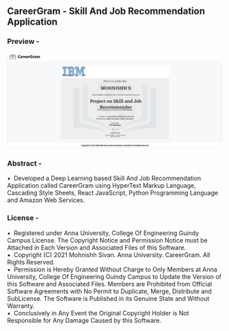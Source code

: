 <h2>CareerGram - Skill And Job Recommendation Application</h2>

<h3>Preview -</h3>
<center><img src="Preview.jpeg"></center>

<h3>Abstract -</h3>
▪ &nbsp;Developed a Deep Learning based Skill And Job Recommendation Application called CareerGram using HyperText Markup Language, Cascading Style Sheets, React JavaScript, Python Programming Language and Amazon Web Services.<br/>

<h3>License -</h3>
▪ &nbsp;Registered under Anna University, College Of Engineering Guindy Campus License. The Copyright Notice and Permission Notice must be Attached in Each Version and Associated Files of this Software.<br/>
▪ &nbsp;Copyright (C) 2021 Mohnishh Sivan. Anna University. CareerGram. All Rights Reserved.<br/>
▪ &nbsp;Permission is Hereby Granted Without Charge to Only Members at Anna University, College Of Engineering Guindy Campus to Update the Version of this Software and Associated Files. Members are Prohibited from Official Software Agreements with No Permit to Duplicate, Merge, Distribute and SubLicense. The Software is Published in its Genuine State and Without Warranty.<br/>
▪ &nbsp;Conclusively in Any Event the Original Copyright Holder is Not Responsible for Any Damage Caused by this Software.<br/>